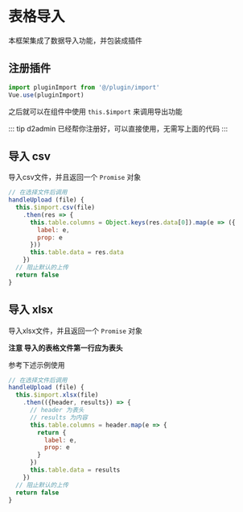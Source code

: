# 表格导入

本框架集成了数据导入功能，并包装成插件

## 注册插件

``` js
import pluginImport from '@/plugin/import'
Vue.use(pluginImport)
```

之后就可以在组件中使用 `this.$import` 来调用导出功能

::: tip
d2admin 已经帮你注册好，可以直接使用，无需写上面的代码
:::

## 导入 csv

导入csv文件，并且返回一个 `Promise` 对象

``` js
// 在选择文件后调用
handleUpload (file) {
  this.$import.csv(file)
    .then(res => {
      this.table.columns = Object.keys(res.data[0]).map(e => ({
        label: e,
        prop: e
      }))
      this.table.data = res.data
    })
  // 阻止默认的上传
  return false
}
```

## 导入 xlsx

导入xlsx文件，并且返回一个 `Promise` 对象

**注意 导入的表格文件第一行应为表头**

参考下述示例使用

``` js
// 在选择文件后调用
handleUpload (file) {
  this.$import.xlsx(file)
    .then(({header, results}) => {
      // header 为表头
      // results 为内容
      this.table.columns = header.map(e => {
        return {
          label: e,
          prop: e
        }
      })
      this.table.data = results
    })
  // 阻止默认的上传
  return false
}
```